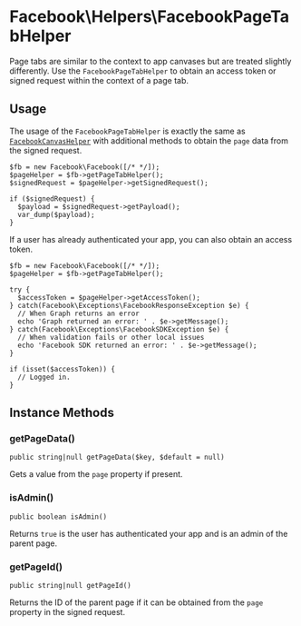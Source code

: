 # Facebook\Helpers\FacebookPageTabHelper

Page tabs are similar to the context to app canvases but are treated slightly differently. Use the `FacebookPageTabHelper` to obtain an access token or signed request within the context of a page tab.

## Usage

The usage of the `FacebookPageTabHelper` is exactly the same as [`FacebookCanvasHelper`](/docs/php/FacebookCanvasHelper) with  additional methods to obtain the `page` data from the signed request.

~~~
$fb = new Facebook\Facebook([/* */]);
$pageHelper = $fb->getPageTabHelper();
$signedRequest = $pageHelper->getSignedRequest();

if ($signedRequest) {
  $payload = $signedRequest->getPayload();
  var_dump($payload);
}
~~~

If a user has already authenticated your app, you can also obtain an access token.

~~~
$fb = new Facebook\Facebook([/* */]);
$pageHelper = $fb->getPageTabHelper();

try {
  $accessToken = $pageHelper->getAccessToken();
} catch(Facebook\Exceptions\FacebookResponseException $e) {
  // When Graph returns an error
  echo 'Graph returned an error: ' . $e->getMessage();
} catch(Facebook\Exceptions\FacebookSDKException $e) {
  // When validation fails or other local issues
  echo 'Facebook SDK returned an error: ' . $e->getMessage();
}

if (isset($accessToken)) {
  // Logged in.
}
~~~

## Instance Methods

### getPageData()
~~~
public string|null getPageData($key, $default = null)
~~~
Gets a value from the `page` property if present.

### isAdmin()
~~~
public boolean isAdmin()
~~~
Returns `true` is the user has authenticated your app and is an admin of the parent page.

### getPageId()
~~~
public string|null getPageId()
~~~
Returns the ID of the parent page if it can be obtained from the `page` property in the signed request.

